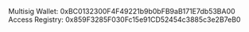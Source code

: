 Multisig Wallet: 0xBC0132300F4F49221b9b0bFB9aB171E7db53BA00
Access Registry: 0x859F3285F030Fc15e91CD52454c3885c3e2B7eB0